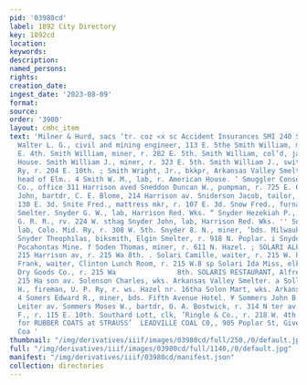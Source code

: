 ```yaml
---
pid: '03980cd'
label: 1892 City Directory
key: 1892cd
location: 
keywords: 
description: 
named_persons: 
rights: 
creation_date: 
ingest_date: '2023-08-09'
format: 
source: 
order: '3980'
layout: cmhc_item
text: 'Milner & Hurd, sacs ‘tr. coz «x sc Accident Insurances SMI 240 SOU 7  Smith
  Walter L. G., civil and mining engineer, 113 E. 5the Smith William, miner, r. 409
  E. 4th. Smith William, miner, r. 282 E. 5th. Smith William, col’d, janitor, Court
  House. Smith William J., miner, r. 323 E. 5th. Smith William J., switchman, U. P.
  Ry, r. 204 E. 10th. ; Smith Wright, Jr., bkkpr, Arkansas Valley Smelting Co, r.
  head of Elm.. 4 Smith W. M., lab, r. American House. ‘ Smuggler Consolidated Mining
  Co., office 311 Harrison aved Sneddon Duncan W., pumpman, r. 725 E. 6th. 4 Snell
  John, bartdr, C. E. Blome, 214 Harrison av. Sniderson Jacob, tailor, S. Falks, r.
  130 E. 3d. Snite Fred., mattress mkr, r. 107 E. 3d. Snow Fred., furnaceman, American
  Smelter. Snyder G. W., lab, Harrison Red. Wks. “ Snyder Hezekiah P., clk, D. & R.
  G. R. R., rv. 224 W. sthag Snyder John, lab, Harrison Red. Wks. '' Snyder John W.,
  lab, Colo. Mid. Ry, r. 308 W. 5th. Snyder 8. N., miner, ’bds. Milwaukee House. :
  Snyder Theophilas, biksmith, Elgin Smelter, r. 918 N. Poplar. i Snyder W. A., miner,
  Pocahontas Mine. f Soden Thomas, miner, r. 611 N. Hazel. ; SOLARI ALFRED, restaurant,
  215 Harrison av, r. 215 Wa 8th. . Solari Camille, waiter, r. 215 W. 8th. . 4 Solari
  Frank, waiter, Clinton Lunch Room, r. 215 W.8 sp Solari Ida Miss, elk, Leadville
  Dry Goods Co., r. 215 Wa               8th. SOLARIS RESTAURANT, Alfred Solari, propr,
  215 Ha son av. Solenson Charles, wks. Arkansas Valley Smelter. a Sollers Samuel
  H., fireman, U. P. Ry, r. ws. Hazel nr. 16tha Solon Mart, wks. Arkansas Valley Smelter.
  4 Somers Edward R., miner, bds. Fifth Avenue Hotel. ¥ Sommers John B., r. 314 N.
  Leiter av. Sommers Moses W., bartdr, O. A. Bostwick, r. 314 N ter av. Sougster Joseph
  F., r. 115 E. 10th. Southard Lott, clk, ’Ringle & Co., r. 218 W. 4th.  Headquarters
  for RUBBER COATS at STRAUSS’  LEADVILLE COAL C0,, 905 Poplar St, Gives You a Clean
  Coa '
thumbnail: "/img/derivatives/iiif/images/03980cd/full/250,/0/default.jpg"
full: "/img/derivatives/iiif/images/03980cd/full/1140,/0/default.jpg"
manifest: "/img/derivatives/iiif/03980cd/manifest.json"
collection: directories
---
```

